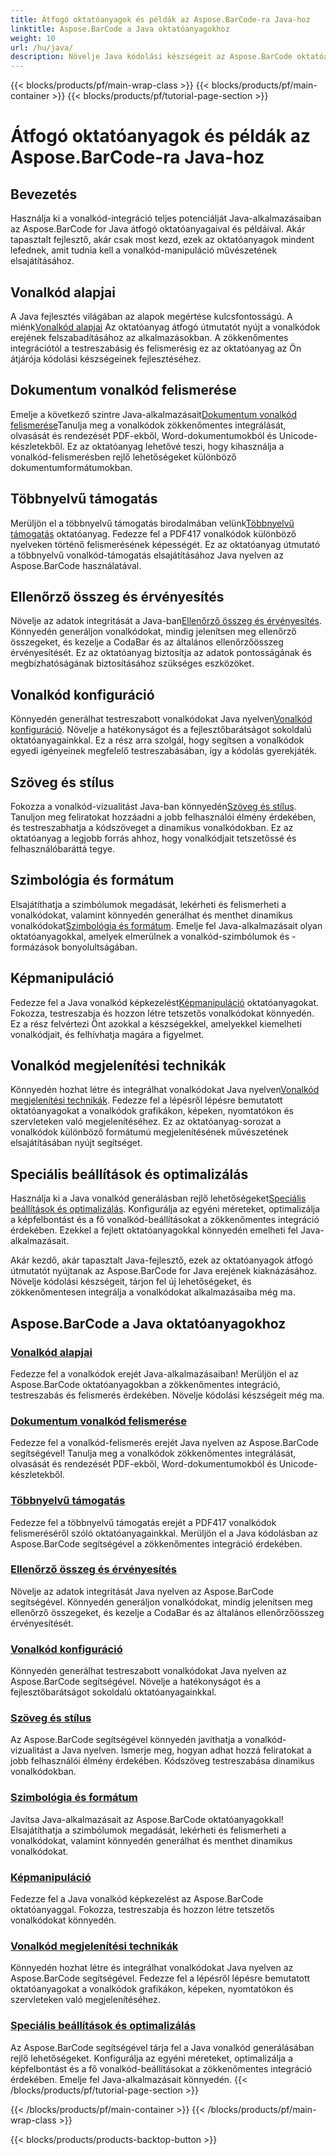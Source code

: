 ```yaml
---
title: Átfogó oktatóanyagok és példák az Aspose.BarCode-ra Java-hoz
linktitle: Aspose.BarCode a Java oktatóanyagokhoz
weight: 10
url: /hu/java/
description: Növelje Java kódolási készségeit az Aspose.BarCode oktatóanyagokkal. Oldja fel a zökkenőmentes integrációt, testreszabást és felismerést. Merüljön el a vonalkódok erejében még ma.
---
```


{{< blocks/products/pf/main-wrap-class >}}
{{< blocks/products/pf/main-container >}}
{{< blocks/products/pf/tutorial-page-section >}}

# Átfogó oktatóanyagok és példák az Aspose.BarCode-ra Java-hoz

## Bevezetés

Használja ki a vonalkód-integráció teljes potenciálját Java-alkalmazásaiban az Aspose.BarCode for Java átfogó oktatóanyagaival és példáival. Akár tapasztalt fejlesztő, akár csak most kezd, ezek az oktatóanyagok mindent lefednek, amit tudnia kell a vonalkód-manipuláció művészetének elsajátításához.

## Vonalkód alapjai

 A Java fejlesztés világában az alapok megértése kulcsfontosságú. A miénk[Vonalkód alapjai](./barcode-basics/) Az oktatóanyag átfogó útmutatót nyújt a vonalkódok erejének felszabadításához az alkalmazásokban. A zökkenőmentes integrációtól a testreszabásig és felismerésig ez az oktatóanyag az Ön átjárója kódolási készségeinek fejlesztéséhez.

## Dokumentum vonalkód felismerése

 Emelje a következő szintre Java-alkalmazásait[Dokumentum vonalkód felismerése](./document-barcode-recognition/)Tanulja meg a vonalkódok zökkenőmentes integrálását, olvasását és rendezését PDF-ekből, Word-dokumentumokból és Unicode-készletekből. Ez az oktatóanyag lehetővé teszi, hogy kihasználja a vonalkód-felismerésben rejlő lehetőségeket különböző dokumentumformátumokban.

## Többnyelvű támogatás

 Merüljön el a többnyelvű támogatás birodalmában velünk[Többnyelvű támogatás](./multilingual-support/) oktatóanyag. Fedezze fel a PDF417 vonalkódok különböző nyelveken történő felismerésének képességét. Ez az oktatóanyag útmutató a többnyelvű vonalkód-támogatás elsajátításához Java nyelven az Aspose.BarCode használatával.

## Ellenőrző összeg és érvényesítés

 Növelje az adatok integritását a Java-ban[Ellenőrző összeg és érvényesítés](./checksum-and-validation/). Könnyedén generáljon vonalkódokat, mindig jelenítsen meg ellenőrző összegeket, és kezelje a CodaBar és az általános ellenőrzőösszeg érvényesítését. Ez az oktatóanyag biztosítja az adatok pontosságának és megbízhatóságának biztosításához szükséges eszközöket.

## Vonalkód konfiguráció

 Könnyedén generálhat testreszabott vonalkódokat Java nyelven[Vonalkód konfiguráció](./barcode-configuration/). Növelje a hatékonyságot és a fejlesztőbarátságot sokoldalú oktatóanyagainkkal. Ez a rész arra szolgál, hogy segítsen a vonalkódok egyedi igényeinek megfelelő testreszabásában, így a kódolás gyerekjáték.

## Szöveg és stílus

Fokozza a vonalkód-vizualitást Java-ban könnyedén[Szöveg és stílus](./text-and-styling/). Tanuljon meg feliratokat hozzáadni a jobb felhasználói élmény érdekében, és testreszabhatja a kódszöveget a dinamikus vonalkódokban. Ez az oktatóanyag a legjobb forrás ahhoz, hogy vonalkódjait tetszetőssé és felhasználóbaráttá tegye.

## Szimbológia és formátum

 Elsajátíthatja a szimbólumok megadását, lekérheti és felismerheti a vonalkódokat, valamint könnyedén generálhat és menthet dinamikus vonalkódokat[Szimbológia és formátum](./symbology-and-format/). Emelje fel Java-alkalmazásait olyan oktatóanyagokkal, amelyek elmerülnek a vonalkód-szimbólumok és -formázások bonyolultságában.

## Képmanipuláció

 Fedezze fel a Java vonalkód képkezelést[Képmanipuláció](./image-manipulation/) oktatóanyagokat. Fokozza, testreszabja és hozzon létre tetszetős vonalkódokat könnyedén. Ez a rész felvértezi Önt azokkal a készségekkel, amelyekkel kiemelheti vonalkódjait, és felhívhatja magára a figyelmet.

## Vonalkód megjelenítési technikák

 Könnyedén hozhat létre és integrálhat vonalkódokat Java nyelven[Vonalkód megjelenítési technikák](./barcode-rendering-techniques/). Fedezze fel a lépésről lépésre bemutatott oktatóanyagokat a vonalkódok grafikákon, képeken, nyomtatókon és szervleteken való megjelenítéséhez. Ez az oktatóanyag-sorozat a vonalkódok különböző formátumú megjelenítésének művészetének elsajátításában nyújt segítséget.

## Speciális beállítások és optimalizálás

Használja ki a Java vonalkód generálásban rejlő lehetőségeket[Speciális beállítások és optimalizálás](./advanced-settings-and-optimization/). Konfigurálja az egyéni méreteket, optimalizálja a képfelbontást és a fő vonalkód-beállításokat a zökkenőmentes integráció érdekében. Ezekkel a fejlett oktatóanyagokkal könnyedén emelheti fel Java-alkalmazásait.

Akár kezdő, akár tapasztalt Java-fejlesztő, ezek az oktatóanyagok átfogó útmutatót nyújtanak az Aspose.BarCode for Java erejének kiaknázásához. Növelje kódolási készségeit, tárjon fel új lehetőségeket, és zökkenőmentesen integrálja a vonalkódokat alkalmazásaiba még ma.

##  Aspose.BarCode a Java oktatóanyagokhoz
### [Vonalkód alapjai](./barcode-basics/)
Fedezze fel a vonalkódok erejét Java-alkalmazásaiban! Merüljön el az Aspose.BarCode oktatóanyagokban a zökkenőmentes integráció, testreszabás és felismerés érdekében. Növelje kódolási készségeit még ma.
### [Dokumentum vonalkód felismerése](./document-barcode-recognition/)
Fedezze fel a vonalkód-felismerés erejét Java nyelven az Aspose.BarCode segítségével! Tanulja meg a vonalkódok zökkenőmentes integrálását, olvasását és rendezését PDF-ekből, Word-dokumentumokból és Unicode-készletekből.
### [Többnyelvű támogatás](./multilingual-support/)
Fedezze fel a többnyelvű támogatás erejét a PDF417 vonalkódok felismeréséről szóló oktatóanyagainkkal. Merüljön el a Java kódolásban az Aspose.BarCode segítségével a zökkenőmentes integráció érdekében.
### [Ellenőrző összeg és érvényesítés](./checksum-and-validation/)
Növelje az adatok integritását Java nyelven az Aspose.BarCode segítségével. Könnyedén generáljon vonalkódokat, mindig jelenítsen meg ellenőrző összegeket, és kezelje a CodaBar és az általános ellenőrzőösszeg érvényesítését. 
### [Vonalkód konfiguráció](./barcode-configuration/)
Könnyedén generálhat testreszabott vonalkódokat Java nyelven az Aspose.BarCode segítségével. Növelje a hatékonyságot és a fejlesztőbarátságot sokoldalú oktatóanyagainkkal.
### [Szöveg és stílus](./text-and-styling/)
Az Aspose.BarCode segítségével könnyedén javíthatja a vonalkód-vizualitást a Java nyelven. Ismerje meg, hogyan adhat hozzá feliratokat a jobb felhasználói élmény érdekében. Kódszöveg testreszabása dinamikus vonalkódokban.
### [Szimbológia és formátum](./symbology-and-format/)
Javítsa Java-alkalmazásait az Aspose.BarCode oktatóanyagokkal! Elsajátíthatja a szimbólumok megadását, lekérheti és felismerheti a vonalkódokat, valamint könnyedén generálhat és menthet dinamikus vonalkódokat.
### [Képmanipuláció](./image-manipulation/)
Fedezze fel a Java vonalkód képkezelést az Aspose.BarCode oktatóanyaggal. Fokozza, testreszabja és hozzon létre tetszetős vonalkódokat könnyedén.
### [Vonalkód megjelenítési technikák](./barcode-rendering-techniques/)
Könnyedén hozhat létre és integrálhat vonalkódokat Java nyelven az Aspose.BarCode segítségével. Fedezze fel a lépésről lépésre bemutatott oktatóanyagokat a vonalkódok grafikákon, képeken, nyomtatókon és szervleteken való megjelenítéséhez.
### [Speciális beállítások és optimalizálás](./advanced-settings-and-optimization/)
Az Aspose.BarCode segítségével tárja fel a Java vonalkód generálásában rejlő lehetőségeket. Konfigurálja az egyéni méreteket, optimalizálja a képfelbontást és a fő vonalkód-beállításokat a zökkenőmentes integráció érdekében. Emelje fel Java-alkalmazásait könnyedén.
{{< /blocks/products/pf/tutorial-page-section >}}

{{< /blocks/products/pf/main-container >}}
{{< /blocks/products/pf/main-wrap-class >}}

{{< blocks/products/products-backtop-button >}}
